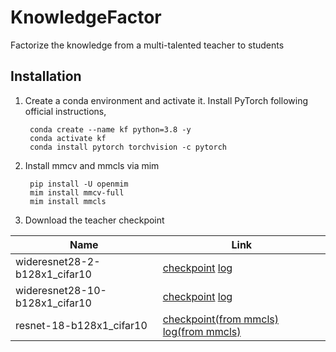 # KnowledgeFactor
Factorize the knowledge from a multi-talented teacher to students


## Installation
1. Create a conda environment and activate it. Install PyTorch following official instructions,

        conda create --name kf python=3.8 -y
        conda activate kf
        conda install pytorch torchvision -c pytorch

2. Install mmcv and mmcls via mim

        pip install -U openmim
        mim install mmcv-full
        mim install mmcls

3. Download the teacher checkpoint

| Name | Link|
|--- | --- |
| wideresnet28-2-b128x1_cifar10 | [checkpoint](https://drive.google.com/file/d/1_MgpoL8F_2wwgC6UD_tdDcX_teGgg3Mh/view?usp=sharing)  [log](https://drive.google.com/file/d/179_3yTHX8xmxYMQWMdwiLSNeSPEUn1mY/view?usp=sharing)|
| wideresnet28-10-b128x1_cifar10 | [checkpoint](https://drive.google.com/file/d/1Gv4VRki5gToF5TNm84cdQJqU-HhU0Jy1/view?usp=sharing) [log](https://drive.google.com/file/d/1wQsAJ9gAKBJboghIO1K0eakRAsk5TwmP/view?usp=sharing)|
| resnet-18-b128x1_cifar10 | [checkpoint(from mmcls)](https://download.openmmlab.com/mmclassification/v0/resnet/resnet18_b16x8_cifar10_20210528-bd6371c8.pth) [log(from mmcls)](https://download.openmmlab.com/mmclassification/v0/resnet/resnet18_b16x8_cifar10_20210528-bd6371c8.log.json)|
